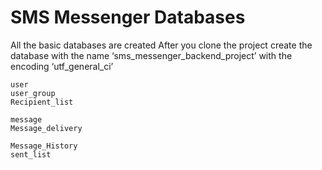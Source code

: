 SMS Messenger Databases
===============================

All the basic databases are created
After you clone the project create the database with the name ‘sms_messenger_backend_project’ with the encoding ‘utf_general_ci’


````
user
user_group
Recipient_list

message
Message_delivery

Message_History
sent_list

````